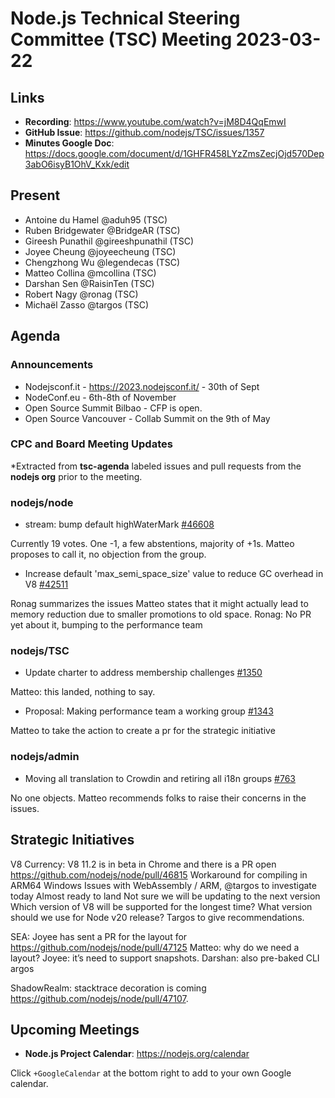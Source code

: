 # Node.js Technical Steering Committee (TSC) Meeting 2023-03-22

## Links

* **Recording**: <https://www.youtube.com/watch?v=jM8D4QqEmwI>
* **GitHub Issue**: <https://github.com/nodejs/TSC/issues/1357>
* **Minutes Google Doc**: <https://docs.google.com/document/d/1GHFR458LYzZmsZecjOjd570Dep3abO6isyB1OhV_Kxk/edit>

## Present

* Antoine du Hamel @aduh95 (TSC)
* Ruben Bridgewater @BridgeAR (TSC)
* Gireesh Punathil @gireeshpunathil (TSC)
* Joyee Cheung @joyeecheung (TSC)
* Chengzhong Wu @legendecas (TSC)
* Matteo Collina @mcollina (TSC)
* Darshan Sen @RaisinTen (TSC)
* Robert Nagy @ronag (TSC)
* Michaël Zasso @targos (TSC)

## Agenda

### Announcements

* Nodejsconf.it - <https://2023.nodejsconf.it/> - 30th of Sept
* NodeConf.eu - 6th-8th of November
* Open Source Summit Bilbao - CFP is open.
* Open Source Vancouver - Collab Summit on the 9th of May

### CPC and Board Meeting Updates

\*Extracted from **tsc-agenda** labeled issues and pull requests from the **nodejs org** prior to the meeting.

### nodejs/node

* stream: bump default highWaterMark [#46608](https://github.com/nodejs/node/pull/46608)

Currently 19 votes. One -1, a few abstentions, majority of +1s. Matteo proposes to call it, no objection from the group.

* Increase default 'max\_semi\_space\_size' value to reduce GC overhead in V8 [#42511](https://github.com/nodejs/node/issues/42511)

Ronag summarizes the issues
Matteo states that it might actually lead to memory reduction due to smaller promotions to old space.
Ronag: No PR yet about it, bumping to the performance team

### nodejs/TSC

* Update charter to address membership challenges [#1350](https://github.com/nodejs/TSC/pull/1350)

Matteo: this landed, nothing to say.

* Proposal: Making performance team a working group [#1343](https://github.com/nodejs/TSC/issues/1343)

Matteo to take the action to create a pr for the strategic initiative

### nodejs/admin

* Moving all translation to Crowdin and retiring all i18n groups [#763](https://github.com/nodejs/admin/issues/763)

No one objects.
Matteo recommends folks to raise their concerns in the issues.

## Strategic Initiatives

V8 Currency:
V8 11.2 is in beta in Chrome and there is a PR open <https://github.com/nodejs/node/pull/46815>
Workaround for compiling in ARM64 Windows
Issues with WebAssembly / ARM, @targos to investigate today
Almost ready to land
Not sure we will be updating to the next version
Which version of V8 will be supported for the longest time? What version should we use for Node v20 release? Targos to give recommendations.

SEA:
Joyee has sent a PR for the layout for <https://github.com/nodejs/node/pull/47125>
Matteo: why do we need a layout?
Joyee: it’s need to support snapshots.
Darshan: also pre-baked CLI argos

ShadowRealm:
stacktrace decoration is coming <https://github.com/nodejs/node/pull/47107>.

## Upcoming Meetings

* **Node.js Project Calendar**: <https://nodejs.org/calendar>

Click `+GoogleCalendar` at the bottom right to add to your own Google calendar.

